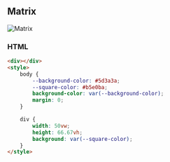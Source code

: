 ## Matrix

![Matrix](./simply-square.png)

### HTML

```HTML
<div></div>
<style>
    body {
        --background-color: #5d3a3a;
        --square-color: #b5e0ba;
        background-color: var(--background-color);
        margin: 0;
    }

    div {
        width: 50vw;
        height: 66.67vh;
        background: var(--square-color);
    }
</style>
```
